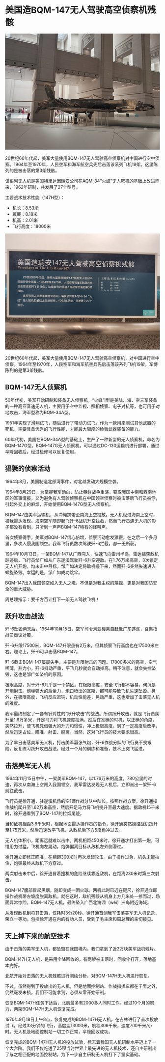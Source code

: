 # 美国造BQM-147无人驾驶高空侦察机残骸

![](./images/Wreckage-of-The-U.S-Ryan-147-2.jpg)

20世纪60年代起，美军大量使用BQM-147无人驾驶高空侦察机对中国进行空中侦察。1964年至1970年，人民空军和海军航空兵先后击落该系列飞机19架。这里陈列的是被击落的第3架残骸。

该系列无人机是美国特里达因瑞安公司在AQM-34“火蜂”无人靶机的基础上改进而来，1962年研制，共发展了27个型号。

主要战术技术性能（147H型）：

- 机长：8.53米
- 翼展：8.18米
- 机高：2.01米
- 飞行高度：18000米

![](./images/Wreckage-of-The-U.S-Ryan-147-1.jpg)

20世纪60年代起，美军大量使用BQM-147无人驾驶高空侦察机，对中国进行空中侦察。1964年至1970年，人民空军和海军航空兵先后击落该系列飞机19架。军博陈列的是第3架残骸。

## BQM-147无人侦察机

50年代初，美军开始研制和装备无人侦察机。“火蜂”I型是美陆、海、空三军装备的一种高亚音速无人机，主要用于空中监视、照相侦察、电子对抗等，也可用于对地攻击，海军型称为BQM-34A型。

1951年实现了滑翔试飞，随后进行了带动力试飞。作为一款用来测试其他武器的靶机，需要具备优秀的飞行性能，才能最大限度的检验武器装备的能力。

60年代初，美国在BQM-34A型的基础上，生产了一种新型的无人侦察机，命名为BQM-147G型。BQM-147G无人侦察机，可以通过DC-130运输机进行部署，通过伞降回收后，经过检修可以反复使用，

## 猖獗的侦察活动

1964年8月，美国制造北部湾事件，对北越发动大规模空袭。

1964年8月29日，为掌握我军动向，防止朝鲜战争重演，窃取我国中南和西南地区的军事情报，又为避免有人驾驶侦察机在中国领空侦察时被击落后飞行员被俘，引起外交上的麻烦，开始使用BQM-147G型无人侦察机。

BQM-147由美军运输机，从冲绳携带至南海上空投放。无人机经过海南上空时，被我雷达发现。海南空军随即起飞歼-6战机升空拦截，然而飞行员连无人机的影子都没有看到，只听到一声声BQM-147特有的怪叫声。

首次侦察得手，美军对BQM-147信心倍增，侦察活动愈发猖獗。在之后一个多月里，多次入侵我国领空。我军飞行员数次驾驶歼-6拦截，都一无所获。

1964年10月13日，一架BQM-147从广西闯入，快速飞向雷州半岛。雷达捕获敌机踪迹后，飞行员邹广如从广东遂溪驾驶歼-6升空迎敌。在1.76万米高空，3次锁定无人机开炮，均未击中目标。邹广如决定将敌机撞下来，然而歼-6突然失速进入螺旋坠毁。幸运的是，邹广如成功跳伞。

BQM-147出入我国领空如入无人之境，不但是对我主权的蔑视，更是对我国防安全的重大威胁。

周总理指示：要千方百计打下一架无人驾驶飞机！

## 跃升攻击战法

歼-6坠毁两天后，1964年10月15日，空军司令刘亚楼亲自赶赴广东遂溪，召集指战员商议对策。

歼-6升限17500米，BQM-147升限虽有2万米，但其侦察飞行高度也在17500米左右。理论上，歼-6可以击落BQM-147。

歼-6截击BQM-147屡屡失手，主要是升限射击的问题。17000多米的高空，空气稀薄，升力小，歼-6抖动严重，平飞几秒就会自动掉高。稍不注意，就会失控坠毁，这也是邹广如坠机的原因。

极限高度，对于歼-6几乎是一个禁区。在极限高度，安全飞行都不容易，何况是开炮射击。炮弹强大的后坐力，炮口喷出的瓦斯，都可能导致飞机失速坠毁。另外，在极限高度，飞机反应迟钝，机动性能差，晃动严重，这也增加了击落无人机的难度。

我军最终制定了一套有针对性的“跃升攻击”的战法。所谓跃升攻击，就是飞行员爬升至1.6万多米，开足马力将飞机速度拉满，然后在准确的时机，以正确的角度，突然拉升，使飞机凭借强大的升力和惯性，冲上极限高度。到了一定高度后改平，然后迅速占位、瞄准、射击、脱离。当然，这对飞行员的技术要求很高。

为了早日击落美军无人机，打击美军嚣张气焰，歼-6作战分队的飞行员不畏艰险，反复练习跃升攻击战法。经过一个月的训练和准备，技术上突飞猛进。

## 击落美军无人机

1964年11月15日中午，一架美军BQM-147，以1.76万米的高度，780公里的时速，再次从南海上空闯入我国领空。我军雷达发现无人机后，立即派出一架歼-6前往截击。

飞行员是徐开通，驻遂溪机场的空1师作战分队中队长。按照作战方案，徐开通操作战机爬升至1.62万米高空，然后开足马力将飞机提升至最大速度。据敌机15千米时，徐开通看到了BQM-147的拉烟尾迹。

当和敌机相距3.8千米时，根据地面雷达操作员的指令，徐开通突然操控战机跃升至1.75万米，然后迅速改平飞机，从敌机后下方5度角冲过去。

无人机体积小，距离远就难以击中。两机相距450米时，徐开通才打出第一炮。可惜用力过猛，飞机向左晃动，炮弹偏离目标从敌机左外侧滑过。

徐开通立即修正瞄准，在相距300米时再次发起攻击。由于操作过急，机头未能拉住，炮弹最终从敌机下方穿过。

两次射击未中后，徐开通冒着撞机的危险继续靠近敌机，在距离230米时第三次射击。

BQM-147腹部冒起黑烟，随即变成一团火球。两机此时已近在咫尺，徐开通立即操作战机带左坡度脱离敌机。就在这时，敌机残骸从机身上方几米处一掠而过，场面异常惊险。BQM-147无人机，最终坠入广西北海涠（wéi）洲岛附近海域。

从发现敌机到将其击落，仅耗时3分20秒。徐开通首创我军击落美军无人机记录，荣立一等功。包括徐开通在内的有功人员，受到了毛主席和周总理的亲切接见。

## 天上掉下来的航空技术

由于击落的美军无人机，都坠毁在我国境内，我们拿到了近2万块美军战机残片。

BQM-147H无人机，是采用伞降回收的。有两架被击落时，回收伞打开，落地基本完好。

北航开始对击落的无人机残骸进行测绘分析，对BQM-147H无人机进行恢复。

不过，虽然得到了投放出的无人机，但是地面控制站、作战指挥车都在千里之外，仍然毫发未损，我们不可能拿到，必须从零开始研制。

恢复BQM-147H任务下达后，北航最多有2000多人同时工作。经过10个月的努力，两架BQM-147H无人机恢复完成。

1970年9月18日上午8点，恢复完成的BQM-147H无人机，在吉林进行了首次投放试飞。经过33分钟的飞行，高度达13000米，航程306千米，速度700千米/小时。无人机及地面控制站一切工作正常，伞降回收成功。

恢复完成的BQM-147H无人机的投放试验，标志着我国无人机研制水平迈上了一个大台阶。我们不仅吃透了25项当时世界上最先进的无人机技术，还自主研制出了与之相匹配的地面控制站，为下一步自主研制无人机打下了坚实基础。